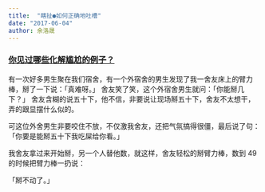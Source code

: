 ```yaml
---
title:  "瞎扯●如何正确地吐槽"
date: "2017-06-04"
author: 余洛晟
---
```


### [你见过哪些化解尴尬的例子？](http://daily.zhihu.com/story/9446243)

有一次好多男生聚在我们宿舍，有一个外宿舍的男生发现了我一舍友床上的臂力棒，掰了一下说：「真难呀。」 舍友笑了笑，这个外宿舍男生就问：「你能掰几下？」 舍友含糊的说五十下，他不信，非要说让现场掰五十下，舍友不太想干，弄的跟显摆什么似的。

可这位外舍男生非要咬住不放，不仅激我舍友，还把气氛搞得很僵，最后说了句：「你要是能掰五十下我吃屎给你看。」

我舍友拿过来开始掰，另一个人替他数，就这样，舍友轻松的掰臂力棒，数到 49 的时候把臂力棒一扔说：

「掰不动了。」